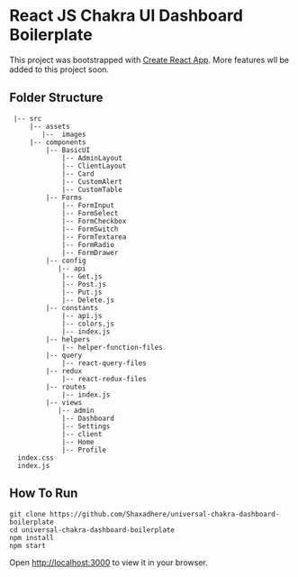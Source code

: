 # React JS Chakra UI Dashboard Boilerplate

This project was bootstrapped with [Create React App](https://github.com/facebook/create-react-app).
More features wll be added to this project soon.

## Folder Structure
```
 |-- src
     |-- assets
        |--  images
     |-- components
         |-- BasicUI
             |-- AdminLayout
             |-- ClientLayout
             |-- Card
             |-- CustomAlert
             |-- CustomTable
         |-- Forms
             |-- FormInput
             |-- FormSelect
             |-- FormCheckbox
             |-- FormSwitch
             |-- FormTextarea
             |-- FormRadio
             |-- FormDrawer
         |-- config
            |-- api
             |-- Get.js
             |-- Post.js
             |-- Put.js
             |-- Delete.js
         |-- constants
             |-- api.js
             |-- colors.js
             |-- index.js
         |-- helpers
             |-- helper-function-files
         |-- query
             |-- react-query-files
         |-- redux
             |-- react-redux-files
         |-- routes
             |-- index.js
         |-- views
            |-- admin
             |-- Dashboard
             |-- Settings
             |-- client
             |-- Home
             |-- Profile
  index.css
  index.js
```

## How To Run
```
git clone https://github.com/Shaxadhere/universal-chakra-dashboard-boilerplate
cd universal-chakra-dashboard-boilerplate
npm install
npm start
```

Open [http://localhost:3000](http://localhost:3000) to view it in your browser.

